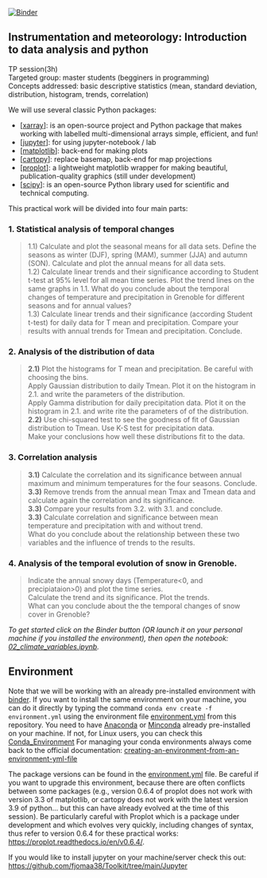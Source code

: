 [![Binder](https://mybinder.org/badge_logo.svg)](https://mybinder.org/v2/gh/fjomaa38/TP_master.git/main)
## Instrumentation and meteorology: Introduction to data analysis and python

TP session(3h)
<br> Targeted group: master students (begginers in programming) 
<br> Concepts addressed: basic descriptive statistics (mean, standard deviation, distribution, histogram, trends, correlation)

We will use several classic Python packages:

- [[xarray](http://xarray.pydata.org/en/stable/)]: is an open-source project and Python package that makes working with labelled multi-dimensional arrays simple, efficient, and fun!
- [[jupyter](https://jupyter.org/)]: for using jupyter-notebook / lab
- [[matplotlib](https://matplotlib.org/)]: back-end for making plots
- [[cartopy](https://scitools.org.uk/cartopy/docs/latest/)]: replace basemap, back-end for map projections
- [[proplot](https://proplot.readthedocs.io/en/stable/)]: a lightweight matplotlib wrapper for making beautiful, publication-quality graphics (still under development)
- [[scipy](https://pypi.org/project/scipy/)]: is an open-source Python library used for scientific and technical computing. 

This practical work will be divided into four main parts:

### 1. Statistical analysis of temporal changes

>1.1) Calculate and plot the seasonal means for all data sets. Define the seasons as winter (DJF), spring (MAM), summer (JJA) and autumn (SON). Calculate and plot the annual means for all data sets.
<br>1.2) Calculate linear trends and their significance according to Student t-test at 95% level for all mean time series.
Plot the trend lines on the same graphs in 1.1. 
What do you conclude about the temporal changes of temperature and precipitation in Grenoble for different seasons and for annual values?
<br>1.3) 
Calculate linear trends and their significance (according Student t-test) for daily data for T mean and precipitation. Compare your results with annual trends for Tmean and precipitation. Conclude.

### 2. Analysis of the distribution of data
>**2.1)** Plot the histograms for T mean and precipitation. Be careful with choosing the bins.
<br>Apply Gaussian distribution to daily Tmean. Plot it on the histogram in 2.1. and write the parameters of the distribution. 
<br>Apply Gamma distribution for daily precipitation data. Plot it on the histogram in 2.1. and write rite the parameters of of the distribution.
**2.2)** Use chi-squared test to see the goodness of fit of Gaussian distribution to Tmean. Use K-S test for precipitation data. 
<br>Make your conclusions how well these distributions fit to the data.

### 3. Correlation analysis
>**3.1)** Calculate the correlation and its significance between annual maximum and minimum temperatures for the four seasons. Conclude.
<br>**3.3)** Remove trends from the annual mean Tmax and Tmean data and calculate again the correlation and its significance.
<br>**3.3)** Compare your results from 3.2. with 3.1. and conclude.
<br>**3.3)** Calculate correlation and significance between mean temperature and precipitation with and without trend. 
<br>What do you conclude about the relationship between these two variables and the influence of trends to the results.

### 4.  Analysis of the temporal evolution of snow in Grenoble.
>Indicate the annual snowy days (Temperature<0, and precipiataion>0) and plot the time series. 
<br>Calculate the trend and its significance. Plot the trends.
<br>What can you conclude about the the temporal changes of snow cover in Grenoble?

*To get started click on the Binder button (OR launch it on your personal machine if you installed the environment), then open the notebook: [02_climate_variables.ipynb](02_climate_variables.ipynb).*

## Environment

Note that we will be working with an already pre-installed environment with [binder](https://mybinder.org/). If you want to install the same environment on your machine, you can do it directly by typing the command `conda env create -f environment.yml` using the environment file [environment.yml](environment.yml) from this repository. You need to have [Anaconda](https://www.anaconda.com/products/individual) or [Minconda](https://docs.conda.io/en/latest/miniconda.html) already pre-installed on your machine. If not, for Linux users, you can check this [Conda_Environment](https://github.com/fjomaa38/Toolkit/tree/main/Conda_Environment) For managing your conda environments always come back to the official documentation: [creating-an-environment-from-an-environment-yml-file](https://docs.conda.io/projects/conda/en/latest/user-guide/tasks/manage-environments.html#creating-an-environment-from-an-environment-yml-file.) 

The package versions can be found in the [environment.yml](environment.yml) file. Be careful if you want to upgrade this environment, because there are often conflicts between some packages (e.g., version 0.6.4 of proplot does not work with version 3.3 of matplotlib, or cartopy does not work with the latest version 3.9 of python... but this can have already evolved at the time of this session). Be particularly careful with Proplot which is a package under development and which evolves very quickly, including changes of syntax, thus refer to version 0.6.4 for these practical works: https://proplot.readthedocs.io/en/v0.6.4/.

If you would like to install jupyter on your machine/server check this out: https://github.com/fjomaa38/Toolkit/tree/main/Jupyter
